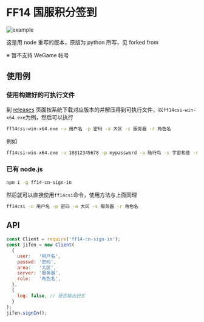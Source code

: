 # FF14 国服积分签到

![example](https://i.loli.net/2020/03/14/vxXtIwOjlRgJc87.png)

这是用 node 重写的版本，原版为 python 所写，见 forked from

※ 暂不支持 WeGame 帐号

## 使用例

### 使用构建好的可执行文件

到 [releases](../../releases) 页面按系统下载对应版本的并解压得到可执行文件，以`ff14csi-win-x64.exe`为例，然后可以执行

```bash
ff14csi-win-x64.exe -u 用户名 -p 密码 -a 大区 -s 服务器 -r 角色名
```

例如

```bash
ff14csi-win-x64.exe -u 18812345678 -p mypassword -a 陆行鸟 -s 宇宙和音 -r 我自己
```

### 已有 node.js

```bash
npm i -g ff14-cn-sign-in
```

然后就可以直接使用`ff14csi`命令，使用方法与上面同理

```bash
ff14csi -u 用户名 -p 密码 -a 大区 -s 服务器 -r 角色名
```

## API

```javascript
const Client = require('ff14-cn-sign-in');
const jifen = new Client(
  {
    user:   '用户名',
    passwd: '密码',
    area:   '大区',
    server: '服务器',
    role:   '角色名',
  },
  {
    log: false, // 是否输出日志
  }
);
jifen.signIn();
```
